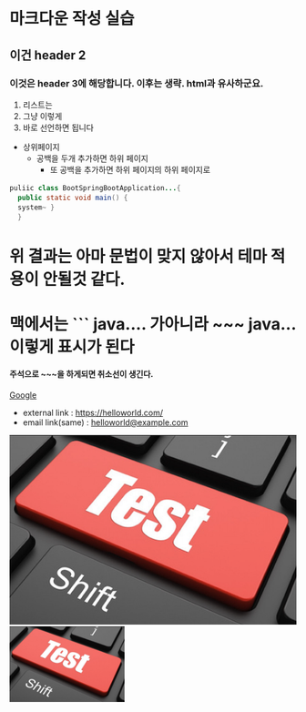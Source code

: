 #  마크다운 작성 실습

## 이건 header 2

### 이것은 header 3에 해당합니다. 이후는 생략. html과 유사하군요.


1. 리스트는
2. 그냥 이렇게
3. 바로 선언하면 됩니다



* 상위페이지
  * 공백을 두개 추가하면 하위 페이지
    * 또 공백을 추가하면 하위 페이지의 하위 페이지로 
 
~~~java
puliic class BootSpringBootApplication...{ 
  public static void main() {
  system~ }
  }
~~~

# 위 결과는 아마 문법이 맞지 않아서 테마 적용이 안될것 같다.
 
# 맥에서는  \`\`\`   java....    가아니라 \~\~\~    java... 이렇게 표시가 된다

#### 주석으로 ~~~을 하게되면 취소선이 생긴다.


[Google](https://google.com)
* external link : <https://helloworld.com/>
* email link(same) : <helloworld@example.com>


![Alt text](/test.png)
<img width="40%" height="30%" src = "test.png"></img>
